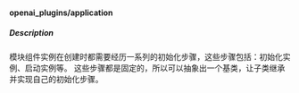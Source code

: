 #### openai_plugins/application

##### Description
模块组件实例在创建时都需要经历一系列的初始化步骤，这些步骤包括：初始化实例、启动实例等。
这些步骤都是固定的，所以可以抽象出一个基类，让子类继承并实现自己的初始化步骤。

